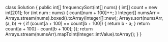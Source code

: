 
class Solution {
    public int[] frequencySort(int[] nums) {
        int[] count = new int[201];
        for (int num : nums) {
            count[num + 100]++;
        }
        Integer[] numsArr = Arrays.stream(nums).boxed().toArray(Integer[]::new);
        Arrays.sort(numsArr, (a, b) -> {
            if (count[a + 100] == count[b + 100]) {
                return b - a;
            }
            return count[a + 100] - count[b + 100];
        });
        return Arrays.stream(numsArr).mapToInt(Integer::intValue).toArray();
    }
}
